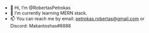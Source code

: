 - 👋 Hi, I’m @RobertasPetrokas
- 🌱 I’m currently learning MERN stack.
- 📫 You can reach me by email: petrokas.robertas@gmail.com or Discord: Makantoshas#8888

